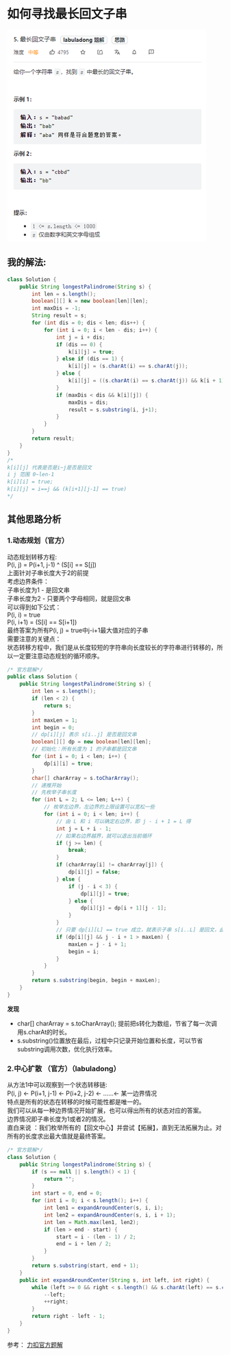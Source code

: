 # 如何寻找最长回文子串
![题目描述2](./image/5-1.png)

## 我的解法:

```java
class Solution {
    public String longestPalindrome(String s) {
        int len = s.length();
        boolean[][] k = new boolean[len][len];
        int maxDis = -1;
        String result = s;
        for (int dis = 0; dis < len; dis++) {
            for (int i = 0; i < len - dis; i++) {
                int j = i + dis;
                if (dis == 0) {
                    k[i][j] = true;
                } else if (dis == 1) {
                    k[i][j] = (s.charAt(i) == s.charAt(j));
                } else {
                    k[i][j] = ((s.charAt(i) == s.charAt(j)) && k[i + 1][j - 1]);
                }
                if (maxDis < dis && k[i][j]) {
                    maxDis = dis;
                    result = s.substring(i, j+1);
                }
            }
        }
        return result;
    }
}
/*
k[i][j] 代表是否是i~j是否是回文
i j 范围 0~len-1
k[i][i] = true;
k[i][j] = i==j && (k[i+1][j-1] == true)
*/
```

## 其他思路分析
### 1.动态规划（官方）
动态规划转移方程:  
P(i, j) = P(i+1, j-1) ^ (S[i] == S[j])  
上面针对子串长度大于2的前提  
考虑边界条件：  
子串长度为1 - 是回文串  
子串长度为2 - 只要两个字母相同，就是回文串  
可以得到如下公式：  
P(i, i) = true  
P(i, i+1) = (S[i] == S[i+1])  
最终答案为所有P(i, j) = true中j-i+1最大值对应的子串  
需要注意的关键点：  
状态转移方程中，我们是从长度较短的字符串向长度较长的字符串进行转移的，所以一定要注意动态规划的循环顺序。  


```java
/* 官方题解*/
public class Solution {
    public String longestPalindrome(String s) {
        int len = s.length();
        if (len < 2) {
            return s;
        }
        int maxLen = 1;
        int begin = 0;
        // dp[i][j] 表示 s[i..j] 是否是回文串
        boolean[][] dp = new boolean[len][len];
        // 初始化：所有长度为 1 的子串都是回文串
        for (int i = 0; i < len; i++) {
            dp[i][i] = true;
        }
        char[] charArray = s.toCharArray();
        // 递推开始
        // 先枚举子串长度
        for (int L = 2; L <= len; L++) {
            // 枚举左边界，左边界的上限设置可以宽松一些
            for (int i = 0; i < len; i++) {
                // 由 L 和 i 可以确定右边界，即 j - i + 1 = L 得
                int j = L + i - 1;
                // 如果右边界越界，就可以退出当前循环
                if (j >= len) {
                    break;
                }
                if (charArray[i] != charArray[j]) {
                    dp[i][j] = false;
                } else {
                    if (j - i < 3) {
                        dp[i][j] = true;
                    } else {
                        dp[i][j] = dp[i + 1][j - 1];
                    }
                }
                // 只要 dp[i][L] == true 成立，就表示子串 s[i..L] 是回文，此时记录回文长度和起始位置
                if (dp[i][j] && j - i + 1 > maxLen) {
                    maxLen = j - i + 1;
                    begin = i;
                }
            }
        }
        return s.substring(begin, begin + maxLen);
    }
}
```
**发现**
- char[] charArray = s.toCharArray(); 提前把s转化为数组，节省了每一次调用s.charAt的时长。
- s.substring()位置放在最后，过程中只记录开始位置和长度，可以节省substring调用次数，优化执行效率。

### 2.中心扩散 （官方）（labuladong）
从方法1中可以观察到一个状态转移链:  
P(i, j) <- P(i+1, j-1) <- P(i+2, j-2) <- ……<- 某一边界情况  
特点是所有的状态在转移的时候可能性都是唯一的。  
我们可以从每一种边界情况开始扩展，也可以得出所有的状态对应的答案。  
边界情况即子串长度为1或者2的情况。  
直白来说 ：我们枚举所有的【回文中心】并尝试【拓展】，直到无法拓展为止。对所有的长度求出最大值就是最终答案。  
```java
/* 官方题解*/
class Solution {
    public String longestPalindrome(String s) {
        if (s == null || s.length() < 1) {
            return "";
        }
        int start = 0, end = 0;
        for (int i = 0; i < s.length(); i++) {
            int len1 = expandAroundCenter(s, i, i);
            int len2 = expandAroundCenter(s, i, i + 1);
            int len = Math.max(len1, len2);
            if (len > end - start) {
                start = i - (len - 1) / 2;
                end = i + len / 2;
            }
        }
        return s.substring(start, end + 1);
    }
    public int expandAroundCenter(String s, int left, int right) {
        while (left >= 0 && right < s.length() && s.charAt(left) == s.charAt(right)) {
            --left;
            ++right;
        }
        return right - left - 1;
    }
}
```
参考：
[力扣官方题解](https://leetcode-cn.com/problems/longest-palindromic-substring/solution/zui-chang-hui-wen-zi-chuan-by-leetcode-solution/)


